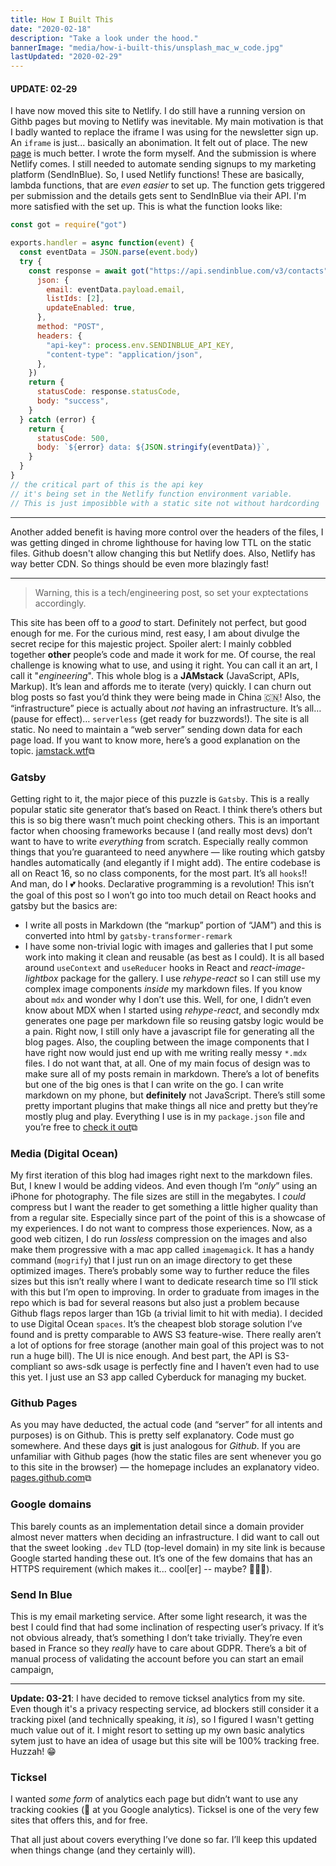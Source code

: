 ```yaml
---
title: How I Built This
date: "2020-02-18"
description: "Take a look under the hood."
bannerImage: "media/how-i-built-this/unsplash_mac_w_code.jpg"
lastUpdated: "2020-02-29"
---
```


#### UPDATE: 02-29

I have now moved this site to Netlify. I do still have a running version on Githb pages but moving to Netlify was inevitable. My main motivation is that I badly wanted to replace the iframe I was using for the newsletter sign up. An `iframe` is just... basically an abonimation. It felt out of place. The new [page](/subscribe) is much better. I wrote the form myself. And the submission is where Netlify comes. I still needed to automate sending signups to my marketing platform (SendInBlue). So, I used Netlify functions! These are basically, lambda functions, that are _even easier_ to set up. The function gets triggered per submission and the details gets sent to SendInBlue via their API. I'm more satisfied with the set up.
This is what the function looks like:

```js
const got = require("got")

exports.handler = async function(event) {
  const eventData = JSON.parse(event.body)
  try {
    const response = await got("https://api.sendinblue.com/v3/contacts", {
      json: {
        email: eventData.payload.email,
        listIds: [2],
        updateEnabled: true,
      },
      method: "POST",
      headers: {
        "api-key": process.env.SENDINBLUE_API_KEY,
        "content-type": "application/json",
      },
    })
    return {
      statusCode: response.statusCode,
      body: "success",
    }
  } catch (error) {
    return {
      statusCode: 500,
      body: `${error} data: ${JSON.stringify(eventData)}`,
    }
  }
}
// the critical part of this is the api key
// it's being set in the Netlify function environment variable.
// This is just imposibble with a static site not without hardcording
```

---

Another added benefit is having more control over the headers of the files, I was getting dinged in chrome lighthouse for having low TTL on the static files. Github doesn't allow changing this but Netlify does. Also, Netlify has way better CDN. So things should be even more blazingly fast!

---

> Warning, this is a tech/engineering post, so set your exptectations accordingly.

This site has been off to a _good_ to start. Definitely not perfect, but good enough for me. For the curious mind, rest easy, I am about divulge the secret recipe for this majestic project. Spoiler alert: I mainly cobbled together **other** people’s code and made it work for me. Of course, the real challenge is knowing what to use, and using it right. You can call it an art, I call it "_engineering_". This whole blog is a **JAMstack** (JavaScript, APIs, Markup). It’s lean and affords me to iterate (very) quickly. I can churn out blog posts so fast you’d think they were being made in China 🇨🇳! Also, the “infrastructure” piece is actually about _not_ having an infrastructure. It’s all… (pause for effect)… `serverless` (get ready for buzzwords!). The site is all static. No need to maintain a “web server” sending down data for each page load. If you want to know more, here’s a good explanation on the topic. [jamstack.wtf](https://jamstack.wtf/)⧉

### Gatsby

Getting right to it, the major piece of this puzzle is `Gatsby`. This is a really popular static site generator that’s based on React. I think there’s others but this is so big there wasn’t much point checking others. This is an important factor when choosing frameworks because I (and really most devs) don’t want to have to write _everything_ from scratch. Especially really common things that you’re guaranteed to need anywhere — like routing which gatsby handles automatically (and elegantly if I might add). The entire codebase is all on React 16, so no class components, for the most part. It’s all `hooks`!! And man, do I 💕 hooks. Declarative programming is a revolution! This isn’t the goal of this post so I won’t go into too much detail on React hooks and gatsby but the basics are:

- I write all posts in Markdown (the “markup” portion of “JAM”) and this is converted into html by `gatsby-transformer-remark`
- I have some non-trivial logic with images and galleries that I put some work into making it clean and reusable (as best as I could). It is all based around `useContext` and `useReducer` hooks in React and _react-image-lightbox_ package for the gallery. I use _rehype-react_ so I can still use my complex image components _inside_ my markdown files. If you know about `mdx` and wonder why I don’t use this. Well, for one, I didn’t even know about MDX when I started using _rehype-react_, and secondly mdx generates one page per markdown file so reusing gatsby logic would be a pain. Right now, I still only have a javascript file for generating all the blog pages. Also, the coupling between the image components that I have right now would just end up with me writing really messy `*.mdx` files. I do not want that, at all. One of my main focus of design was to make sure all of my posts remain in markdown. There’s a lot of benefits but one of the big ones is that I can write on the go. I can write markdown on my phone, but **definitely** not JavaScript. There’s still some pretty important plugins that make things all nice and pretty but they’re mostly plug and play. Everything I use is in my `package.json` file and you’re free to [check it out](https://github.com/dshomoye/dshomoye.github.io/blob/gatsby/package.json)⧉

### Media (Digital Ocean)

My first iteration of this blog had images right next to the markdown files. But, I knew I would be adding videos. And even though I’m “_only_” using an iPhone for photography. The file sizes are still in the megabytes. I _could_ compress but I want the reader to get something a little higher quality than from a regular site. Especially since part of the point of this is a showcase of my experiences. I do not want to compress those experiences. Now, as a good web citizen, I do run _lossless_ compression on the images and also make them progressive with a mac app called `imagemagick`. It has a handy command (`mogrify`) that I just run on an image directory to get these optimized images. There’s probably some way to further reduce the files sizes but this isn’t really where I want to dedicate research time so I’ll stick with this but I’m open to improving. In order to graduate from images in the repo which is bad for several reasons but also just a problem because Github flags repos larger than 1Gb (a trivial limit to hit with media). I decided to use Digital Ocean `spaces`. It’s the cheapest blob storage solution I’ve found and is pretty comparable to AWS S3 feature-wise. There really aren’t a lot of options for free storage (another main goal of this project was to not run a huge bill). The UI is nice enough. And best part, the API is S3-compliant so aws-sdk usage is perfectly fine and I haven’t even had to use this yet. I just use an S3 app called Cyberduck for managing my bucket.

### Github Pages

As you may have deducted, the actual code (and “server” for all intents and purposes) is on Github. This is pretty self explanatory. Code must go somewhere. And these days **git** is just analogous for _Github_. If you are unfamiliar with Github pages (how the static files are sent whenever you go to this site in the browser) — the homepage includes an explanatory video. [pages.github.com](https://pages.github.com/)⧉

### Google domains

This barely counts as an implementation detail since a domain provider almost never matters when deciding an infrastructure. I did want to call out that the sweet looking `.dev` TLD (top-level domain) in my site link is because Google started handing these out. It’s one of the few domains that has an HTTPS requirement (which makes it... cool[er] -- maybe? 🤷🏾‍♂️).

### Send In Blue

This is my email marketing service. After some light research, it was the best I could find that had some inclination of respecting user’s privacy. If it’s not obvious already, that’s something I don’t take trivially. They’re even based in France so they _really_ have to care about GDPR. There’s a bit of manual process of validating the account before you can start an email campaign,

---
**Update: 03-21**:
I have decided to remove ticksel analytics from my site. Even though it's a privacy respecting service, ad blockers still consider it a tracking pixel (and technically speaking, it *is*), so I figured I wasn't getting much value out of it. I might resort to setting up my own basic analytics sytem just to have an idea of usage but this site will be 100% tracking free. Huzzah! 😁
### Ticksel

I wanted _some form_ of analytics each page but didn’t want to use any tracking cookies (👀 at you Google analytics). Ticksel is one of the very few sites that offers this, and for free.

That all just about covers everything I’ve done so far. I’ll keep this updated when things change (and they certainly will).
